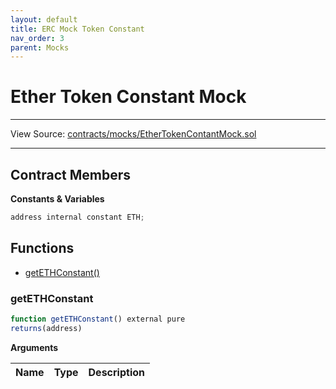 ```yaml
---
layout: default
title: ERC Mock Token Constant
nav_order: 3
parent: Mocks
---
```


# Ether Token Constant Mock

---

View Source: [contracts/mocks/EtherTokenContantMock.sol](https://github.com/project-alkemi/alkemi-protocol/blob/master/contracts/mocks/EtherTokenContantMock.sol)

---

## Contract Members
**Constants & Variables**

```js
address internal constant ETH;

```

## Functions

- [getETHConstant()](#getethconstant)

### getETHConstant

```js
function getETHConstant() external pure
returns(address)
```

**Arguments**

| Name        | Type           | Description  |
| ------------- |------------- | -----|
